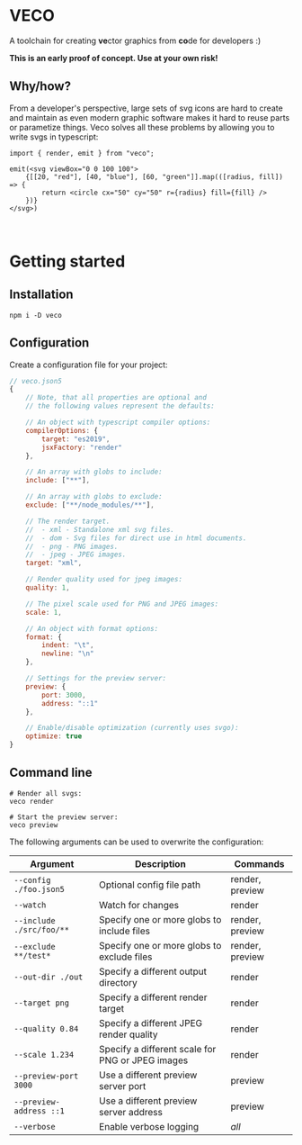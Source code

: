 # VECO
A toolchain for creating **ve**ctor graphics from **co**de for developers :)

**This is an early proof of concept. Use at your own risk!**

## Why/how?
From a developer's perspective, large sets of svg icons are hard to create and maintain as
even modern graphic software makes it hard to reuse parts or parametize things. Veco solves all
these problems by allowing you to write svgs in typescript:
```tsx
import { render, emit } from "veco";

emit(<svg viewBox="0 0 100 100">
	{[[20, "red"], [40, "blue"], [60, "green"]].map(([radius, fill]) => {
		return <circle cx="50" cy="50" r={radius} fill={fill} />
	})}
</svg>)
```

<br>



# Getting started

## Installation
```shell
npm i -D veco
```

## Configuration
Create a configuration file for your project:
```js
// veco.json5
{
	// Note, that all properties are optional and
	// the following values represent the defaults:

	// An object with typescript compiler options:
	compilerOptions: {
		target: "es2019",
		jsxFactory: "render"
	},

	// An array with globs to include:
	include: ["**"],

	// An array with globs to exclude:
	exclude: ["**/node_modules/**"],

	// The render target.
	//  - xml - Standalone xml svg files.
	//  - dom - Svg files for direct use in html documents.
	//  - png - PNG images.
	//  - jpeg - JPEG images.
	target: "xml",

	// Render quality used for jpeg images:
	quality: 1,

	// The pixel scale used for PNG and JPEG images:
	scale: 1,

	// An object with format options:
	format: {
		indent: "\t",
		newline: "\n"
	},

	// Settings for the preview server:
	preview: {
		port: 3000,
		address: "::1"
	},

	// Enable/disable optimization (currently uses svgo):
	optimize: true
}
```

## Command line
```shell
# Render all svgs:
veco render

# Start the preview server:
veco preview
```

The following arguments can be used to overwrite the configuration:

| Argument | Description | Commands |
|-|-|-|
| `--config ./foo.json5` | Optional config file path | render, preview |
| `--watch` | Watch for changes | render |
| `--include ./src/foo/**` | Specify one or more globs to include files | render, preview |
| `--exclude **/test*` | Specify one or more globs to exclude files | render, preview |
| `--out-dir ./out` | Specify a different output directory | render |
| `--target png` | Specify a different render target | render |
| `--quality 0.84` | Specify a different JPEG render quality | render |
| `--scale 1.234` | Specify a different scale for PNG or JPEG images | render |
| `--preview-port 3000` | Use a different preview server port | preview |
| `--preview-address ::1` | Use a different preview server address | preview |
| `--verbose` | Enable verbose logging | *all* |
